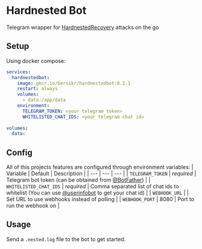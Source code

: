 # Hardnested Bot
Telegram wrapper for [HardnestedRecovery](https://github.com/noproto/HardnestedRecovery) attacks on the go

## Setup

Using docker compose:

```yaml
services:
  hardnestedbot:
    image: ghcr.io/bernikr/hardnestedbot:0.2.1
    restart: always
    volumes:
      - data:/app/data
    environment:
      TELEGRAM_TOKEN: <your telegram token>
      WHITELISTED_CHAT_IDS: <your telegram chat id>
  
volumes:
  data:
```

## Config

All of this projects features are configured through environment variables:
| Variable | Default | Description |
| --- | --- | --- |
| `TELEGRAM_TOKEN` | *required* | Telegram bot token (can be obtained from [@BotFather](https://t.me/BotFather)) |
| `WHITELISTED_CHAT_IDS` | *required* | Comma separated list of chat ids to whitelist (You can use [@userinfobot](https://t.me/userinfobot) to get your chat id) |
| `WEBHOOK_URL` |  | Set URL to use webhooks instead of polling |
| `WEBHOOK_PORT` | 8080 | Port to run the webhook on |

## Usage

Send a `.nested.log` file to the bot to get started.
